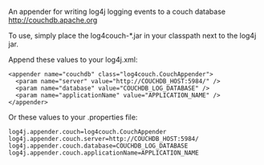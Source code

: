An appender for writing log4j logging events to a couch database
  http://couchdb.apache.org

To use, simply place the log4couch-*.jar in your classpath next to the log4j jar.

Append these values to your log4j.xml:

    <appender name="couchdb" class="log4couch.CouchAppender">
      <param name="server" value="http://COUCHDB_HOST:5984/" />
      <param name="database" value="COUCHDB_LOG_DATABASE" />
      <param name="applicationName" value="APPLICATION_NAME" />
    </appender>
 
Or these values to your .properties file:
 
    log4j.appender.couch=log4couch.CouchAppender
    log4j.appender.couch.server=http://COUCHDB_HOST:5984/
    log4j.appender.couch.database=COUCHDB_LOG_DATABASE
    log4j.appender.couch.applicationName=APPLICATION_NAME
 
